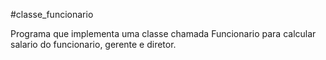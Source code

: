 #classe_funcionario

Programa que implementa uma classe chamada Funcionario para calcular
salario do funcionario, gerente e diretor.

